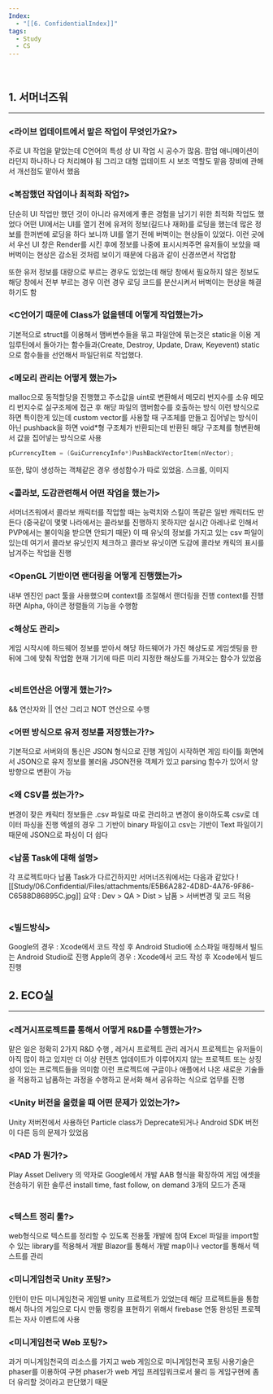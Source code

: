 ```yaml
---
Index:
  - "[[6. ConfidentialIndex]]"
tags:
  - Study
  - CS
---
```

   
## 1. 서머너즈워
---
### <라이브 업데이트에서 맡은 작업이 무엇인가요?>
주로 UI 작업을 맡았는데
C언어의 특성 상 UI 작업 시 공수가 많음.  팝업 애니메이션이라던지 하나하나 다 처리해야 됨
그리고 대형 업데이트 시 보조 역할도 맡음
장비에 관해서 개선점도 맡아서 했음
   
### <복잡했던 작업이나 최적화 작업?>
단순히 UI 작업만 했던 것이 아니라 유저에게 좋은 경험을 남기기 위한 최적화 작업도 했었다
어떤 UI에서는 UI를 열기 전에 유저의 정보(길드나 재화)를 로딩을 했는데
많은 정보를 한꺼번에 로딩을 하다 보니까 UI를 열기 전에 버벅이는 현상들이 있었다.
이런 곳에서 우선 UI 창은 Render를 시킨 후에 정보를 나중에 표시시켜주면 유저들이 보았을 때
버벅이는 현상은 감소된 것처럼 보이기 때문에 다음과 같이 신경쓰면서 작업함

또한 유저 정보를 대량으로 부르는 경우도 있었는데
해당 창에서 필요하지 않은 정보도 해당 창에서 전부 부르는 경우
이런 경우 로딩 코드를 분산시켜서 버벅이는 현상을 해결하기도 함
   
### <C언어기 때문에 Class가 없을텐데 어떻게 작업했는가>
기본적으로 struct를 이용해서 맴버변수들을 묶고 파일안에 묶는것은 static을 이용
게임루틴에서 돌아가는 함수들과(Create, Destroy, Update, Draw, Keyevent) static으로 함수들을 선언해서 파일단위로 작업했다.
   
### <메모리 관리는 어떻게 했는가>
malloc으로 동적할당을 진행했고 주소값을 uint로 변환해서 메모리 번지수를 소유
메모리 번지수로 실구조체에 접근 후 해당 파일의 맴버함수를 호출하는 방식
이런 방식으로 하면 특이한게 있는데 custom vector를 사용할 때
구조체를 만들고 집어넣는 방식이 아닌 pushback을 하면 void\*형 구조체가 반환되는데
반환된 해당 구조체를 형변환해서 값을 집어넣는 방식으로 사용
```c
pCurrencyItem = (GuiCurrencyInfo*)PushBackVectorItem(nVector);
```
또한, 많이 생성하는 객체같은 경우 생성함수가 따로 있었음. 스크롤, 이미지 
   
### <콜라보, 도감관련해서 어떤 작업을 했는가>
서머너즈워에서 콜라보 캐릭터를 작업할 때는 능력치와 스킬이 똑같은 일반 캐릭터도 만든다
(중국같이 몇몇 나라에서는 콜라보를 진행하지 못하지만 실시간 아레나로 인해서 PVP에서는 불이익을 받으면 안되기 때문)
이 때 유닛의 정보를 가지고 있는 csv 파일이 있는데 여기서 콜라보 유닛인지 체크하고 콜라보 유닛이면
도감에 콜라보 캐릭의 표시를 남겨주는 작업을 진행
   
### <OpenGL 기반이면 랜더링을 어떻게 진행했는가>
내부 엔진인 pact 툴을 사용했으며 context를 조절해서 랜더링을 진행
context를 진행하면 Alpha, 아이콘 정렬들의 기능을 수행함
   
### <해상도 관리>
게임 시작시에 하드웨어 정보를 받아서 해당 하드웨어가 가진 해상도로 게임셋팅을 한 뒤에 그에 맞춰 작업함
현재 기기에 따른 미리 지정한 해상도를 가져오는 함수가 있었음
   
### <비트연산은 어떻게 했는가?>
&& 연산자와 || 연산 그리고 NOT 연산으로 수행
   
### <어떤 방식으로 유저 정보를 저장했는가?>
기본적으로 서버와의 통신은 JSON 형식으로 진행
게임이 시작하면 게임 타이틀 화면에서 JSON으로 유저 정보를 불러옴
JSON전용 객체가 있고 parsing 함수가 있어서 양방향으로 변환이 가능
   
### <왜 CSV를 썼는가?>
변경이 잦은 캐릭터 정보들은 .csv 파일로 따로 관리하고 변경이 용이하도록 csv로 데이터 파싱을 진행
엑셀의 경우 그 기반이 binary 파일이고 csv는 기반이 Text 파일이기 때문에 JSON으로 파싱이 더 쉽다
   
### <납품 Task에 대해 설명>
각 프로젝트마다 납품 Task가 다르긴하지만 서머너즈워에서는 다음과 같았다
![[Study/06.Confidential/Files/attachments/E5B6A282-4D8D-4A76-9F86-C6588D86895C.jpg]]
요약 : Dev > QA > Dist > 납품 > 서버변경 및 코드 적용
   
### <빌드방식>
Google의 경우 : Xcode에서 코드 작성 후 Android Studio에 소스파일 매칭해서 빌드는 Android Studio로 진행
Apple의 경우 : Xcode에서 코드 작성 후 Xcode에서 빌드 진행
   
   
## 2. ECO실
---
### <레거시프로젝트를 통해서 어떻게 R&D를 수행했는가?>
맡은 일은 정확히 2가지
R&D 수행 , 레거시 프로젝트 관리
레거시 프로젝트는 유저들이 아직 많이 하고 있지만 더 이상 컨텐츠 업데이트가 이루어지지 않는 프로젝트
또는 상징성이 있는 프로젝트들을 의미함
이런 프로젝트에 구글이나 애플에서 나온 새로운 기술들을 적용하고 납품하는 과정을 수행하고
문서화 해서 공유하는 식으로 업무를 진행

### <Unity 버전을 올렸을 때 어떤 문제가 있었는가?>
Unity 저버전에서 사용하던 Particle class가 Deprecate되거나 Android SDK 버전이 다른 등의 문제가 있었음
   
### <PAD 가 뭔가?>
Play Asset Delivery 의 약자로 Google에서 개발
AAB 형식을 확장하여 게임 에셋을 전송하기 위한 솔루션
install time, fast follow, on demand 3개의 모드가 존재
   
### <텍스트 정리 툴?>
web형식으로 텍스트를 정리할 수 있도록 전용툴 개발에 참여
Excel 파일을 import할 수 있는 library를 적용해서 개발
Blazor를 통해서 개발
map이나 vector를 통해서 텍스트를 관리
   
### <미니게임천국 Unity 포팅?>
인턴이 만든 미니게임천국 게임별 unity 프로젝트가 있었는데 해당 프로젝트들을 통합해서 하나의 게임으로 다시 만듦
랭킹을 표현하기 위해서 firebase 연동
완성된 프로젝트는 자사 이벤트에 사용
   
### <미니게임천국 Web 포팅?>
과거 미니게임천국의 리소스를 가지고 web 게임으로 미니게임천국 포팅
사용기술은 phaser를 이용하여 구현
phaser가 web 게임 프레임워크로서 물리 등 게임구현에 좀 더 유리할 것이라고 판단했기 때문
